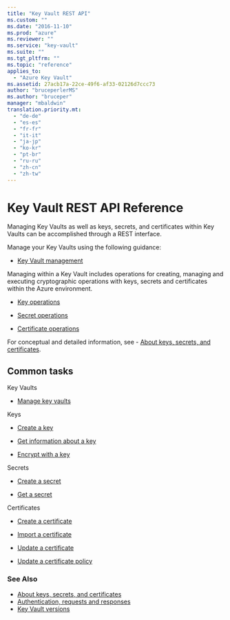 ```yaml
---
title: "Key Vault REST API"
ms.custom: ""
ms.date: "2016-11-10"
ms.prod: "azure"
ms.reviewer: ""
ms.service: "key-vault"
ms.suite: ""
ms.tgt_pltfrm: ""
ms.topic: "reference"
applies_to: 
  - "Azure Key Vault"
ms.assetid: 27acb17a-22ce-49f6-af33-02126d7ccc73
author: "bruceperlerMS"
ms.author: "bruceper"
manager: "mbaldwin"
translation.priority.mt: 
  - "de-de"
  - "es-es"
  - "fr-fr"
  - "it-it"
  - "ja-jp"
  - "ko-kr"
  - "pt-br"
  - "ru-ru"
  - "zh-cn"
  - "zh-tw"
---
```


# Key Vault REST API Reference

Managing Key Vaults as well as keys, secrets, and certificates within Key Vaults can be accomplished through a REST interface.

Manage your Key Vaults using the following guidance:

- [Key Vault management](../../api-ref/keyvault/Vaults.json)

Managing within a Key Vault includes operations for creating, managing and executing cryptographic operations with keys, secrets and certificates within the Azure environment.

- [Key operations](key-operations.md)


- [Secret operations](secret-operations.md)


- [Certificate operations](certificate-operations.md)


For conceptual and detailed information, see - [About keys, secrets, and certificates](about-keys--secrets-and-certificates.md).

## Common tasks

Key Vaults


- [Manage key vaults](../../api-ref/keyvault/Vaults.json)




Keys


- [Create a key](../../api-ref/keyvault/CreateKey.json)


- [Get information about a key](../../api-ref/keyvault/GetKey.json)


- [Encrypt with a key](../../api-ref/keyvault/encrypt.json)



Secrets

- [Create a secret](../../api-ref/keyvault/SetSecret.json)


- [Get a secret](../../api-ref/keyvault/GetSecret.json)


Certificates


- [Create a certificate](../../api-ref/keyvault/CreateCertificate.json)


- [Import a certificate](../../api-ref/keyvault/ImportCertificate.json)


- [Update a certificate](../../api-ref/keyvault/UpdateCertificate.json)


- [Update a certificate policy](../../api-ref/keyvault/UpdateCertificatePolicy.json)

### See Also

- [About keys, secrets, and certificates](about-keys--secrets-and-certificates.md)
- [Authentication, requests and responses](authentication--requests-and-responses.md)
- [Key Vault versions](key-vault-versions.md)



